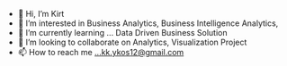 - 👋 Hi, I’m Kirt
- 👀 I’m interested in Business Analytics, Business Intelligence Analytics,
- 🌱 I’m currently learning ... Data Driven Business Solution
- 💞️ I’m looking to collaborate on Analytics, Visualization Project
- 📫 How to reach me ...kk.ykos12@gmail.com

<!---
kk-ykos/kk-ykos is a ✨ special ✨ repository because its `README.md` (this file) appears on your GitHub profile.
You can click the Preview link to take a look at your changes.
--->
